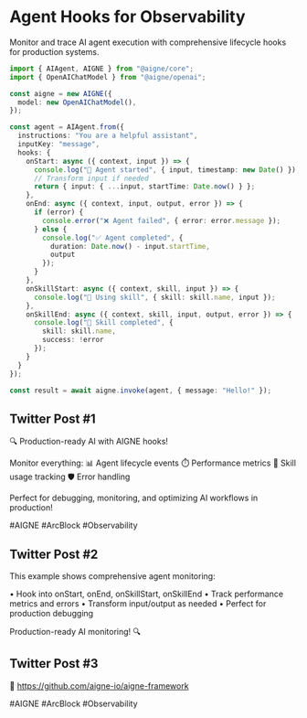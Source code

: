 # Agent Hooks for Observability

Monitor and trace AI agent execution with comprehensive lifecycle hooks for production systems.

```typescript
import { AIAgent, AIGNE } from "@aigne/core";
import { OpenAIChatModel } from "@aigne/openai";

const aigne = new AIGNE({
  model: new OpenAIChatModel(),
});

const agent = AIAgent.from({
  instructions: "You are a helpful assistant",
  inputKey: "message",
  hooks: {
    onStart: async ({ context, input }) => {
      console.log("🚀 Agent started", { input, timestamp: new Date() });
      // Transform input if needed
      return { input: { ...input, startTime: Date.now() } };
    },
    onEnd: async ({ context, input, output, error }) => {
      if (error) {
        console.error("❌ Agent failed", { error: error.message });
      } else {
        console.log("✅ Agent completed", {
          duration: Date.now() - input.startTime,
          output
        });
      }
    },
    onSkillStart: async ({ context, skill, input }) => {
      console.log("🔧 Using skill", { skill: skill.name, input });
    },
    onSkillEnd: async ({ context, skill, input, output, error }) => {
      console.log("🏁 Skill completed", {
        skill: skill.name,
        success: !error
      });
    }
  }
});

const result = await aigne.invoke(agent, { message: "Hello!" });
```

## Twitter Post #1

🔍 Production-ready AI with AIGNE hooks!

Monitor everything:
📊 Agent lifecycle events ⏱️ Performance metrics 🔧 Skill usage tracking 🛡️ Error handling

Perfect for debugging, monitoring, and optimizing AI workflows in production!

#AIGNE #ArcBlock #Observability

## Twitter Post #2

This example shows comprehensive agent monitoring:

• Hook into onStart, onEnd, onSkillStart, onSkillEnd
• Track performance metrics and errors
• Transform input/output as needed
• Perfect for production debugging

Production-ready AI monitoring! 🔍

## Twitter Post #3

🚀 https://github.com/aigne-io/aigne-framework

#AIGNE #ArcBlock #Observability
